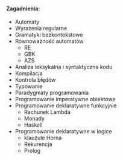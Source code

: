 
#### Zagadnienia:
- Automaty
- Wyrażenia regularne
- Gramatyki bezkontekstowe
- Równoważność automatów
	- RE
	- GBK
	- AZS
- Analiza leksykalna i syntaktyczna kodu
- Kompilacja
- Kontrola błędów
-  Typowanie
- Paradygmaty programowania
- Programowanie imperatywne obiektowe
- Programowanie deklaratywne funkcyjnie
	- Rachunek Lambda
	- Monady
	- Haskell
- Programowanie deklaratywne w logice
	- klauzule Horna
	- Rekurencja
	- Prolog
